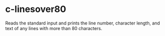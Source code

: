 # c-linesover80
Reads the standard input and prints the line number, character length, and text of any lines with more than 80 characters.
